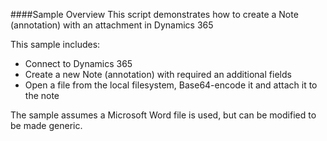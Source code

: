 ####Sample Overview
This script demonstrates how to create a Note (annotation) with an attachment in Dynamics 365

This sample includes:

- Connect to Dynamics 365
- Create a new Note (annotation) with required an additional fields
- Open a file from the local filesystem, Base64-encode it and attach it to the note

The sample assumes a Microsoft Word file is used, but can be modified to be made generic.